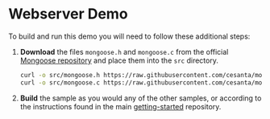# Webserver Demo

To build and run this demo you will need to follow these additional steps:
 
 1. **Download** the files `mongoose.h` and `mongoose.c` from the official [Mongoose repository](https://github.com/cesanta/mongoose) and place them into the `src` directory.

     ```sh
     curl -o src/mongoose.h https://raw.githubusercontent.com/cesanta/mongoose/master/mongoose.h && \
     curl -o src/mongoose.c https://raw.githubusercontent.com/cesanta/mongoose/master/mongoose.c
     ```

2. **Build** the sample as you would any of the other samples, or according to the instructions found in the main [getting-started](https://github.com/atym-io/getting-started) repository.
